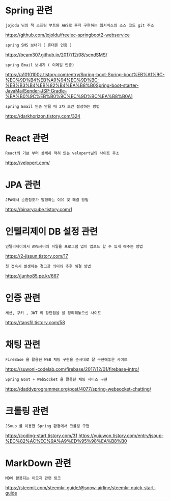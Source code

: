 # Spring 관련

```
jojodu 님의 책 스프링 부트와 AWS로 혼자 구현하는 웹서비스의 소스 코드 git 주소
```

https://github.com/jojoldu/freelec-springboot2-webservice

```
spring SMS 보내기 ( 휴대폰 인증 )
```

https://beam307.github.io/2017/12/08/sendSMS/

```
spring Email 보내기 ( 이메일 인증)
```

https://a1010100z.tistory.com/entry/Spring-boot-Spring-boot%EB%A1%9C-%EC%9D%B4%EB%A9%94%EC%9D%BC-%EB%B3%B4%EB%82%B4%EA%B8%B0Spring-boot-starter-JavaMailSender-JSP-Gradle-%EA%B0%9C%EB%B0%9C%EC%9D%BC%EA%B8%B0A1

```
spring Email 인증 안될 때 2차 보안 설정하는 방법
```

https://darkhorizon.tistory.com/324

# React 관련

```
React의 기본 부터 상세히 적혀 있는 velopert님의 사이트 주소
```

https://velopert.com/

# JPA 관련

```
JPA에서 순환참조가 발생하는 이유 및 해결 방법
```

https://binarycube.tistory.com/1

# 인텔리제이 DB 설정 관련

```
인텔리제이에서 AWS서버의 파일을 프로그램 없이 업로드 할 수 있게 해주는 방법
```

https://2-jissun.tistory.com/17

```
첫 접속시 발생하는 경고창 의미와 추후 해결 방법
```

https://junho85.pe.kr/667

# 인증 관련

```
세션, 쿠키 , JWT 의 장단점을 잘 정리해놓으신 사이트
```

https://tansfil.tistory.com/58

# 채팅 관련

```
FireBase 을 활용한 WEB 채팅 구현을 순서대로 잘 구현해놓은 사이트
```

https://suwoni-codelab.com/firebase/2017/12/01/firebase-intro/

```
Spring Boot + WebSocket 을 활용한 채팅 서비스 구현
```

https://daddyprogrammer.org/post/4077/spring-websocket-chatting/

# 크롤링 관련

```
JSoup 를 이용한 Spring 환경에서 크롤링 구현
```

https://coding-start.tistory.com/31
https://yujuwon.tistory.com/entry/jsoup-%EC%82%AC%EC%9A%A9%ED%95%98%EA%B8%B0

# MarkDown 관련

```
MD에 활용되는 이모지 관련 링크
```

https://steemit.com/steemkr-guide/@snow-airline/steemkr-quick-start-guide
